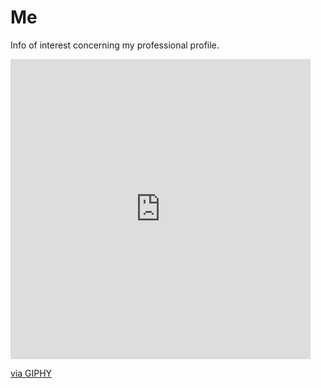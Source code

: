 # Me

Info of interest concerning my professional profile.

<html>
<iframe src="https://giphy.com/embed/dgVQkiSSL4TsZDrXYx" width="480" 
height="480" frameBorder="0" class="giphy-embed" 
allowFullScreen></iframe><p><a 
href="https://giphy.com/gifs/digital-sapiens-dgVQkiSSL4TsZDrXYx">via 
GIPHY</a></p>
</html>
